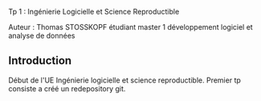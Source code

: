 Tp 1 : Ingénierie Logicielle et Science Reproductible 

Auteur : Thomas STOSSKOPF étudiant master 1 développement logiciel et analyse de données 

## Introduction 

Début de l'UE Ingénierie logicielle et science reproductible. Premier tp consiste a créé un redepository git. 

